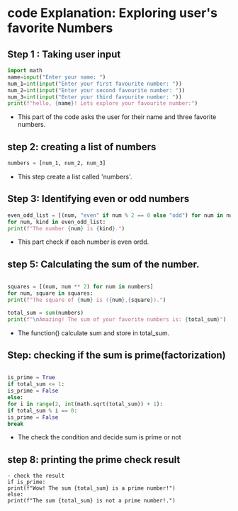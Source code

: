 # code Explanation: Exploring user's favorite Numbers

## Step 1 : Taking user input

```python
import math
name=input("Enter your name: ")
num_1=int(input("Enter your first favourite number: "))
num_2=int(input("Enter your second favourite number: "))
num_3=int(input("Enter your third favourite number: "))
print(f"hello, {name}! Lets explore your favourite number:")
```

- This part of the code asks the user for their name and three favorite numbers.

## step 2: creating a list of numbers

```python
numbers = [num_1, num_2, num_3]
```

- This step create a list called 'numbers'.

## Step 3: Identifying even or odd numbers

```python
even_odd_list = [(num, "even" if num % 2 == 0 else "odd") for num in numbers]
for num, kind in even_odd_list:
print(f"The number {num} is {kind}.")
```

- This part check if each number is even ordd.

## step 5: Calculating the sum of the number.

```python

squares = [(num, num ** 2) for num in numbers]
for num, square in squares:
print(f"The square of {num} is ({num},{square}).")

total_sum = sum(numbers)
print(f"\nAmazing! The sum of your favorite numbers is: {total_sum}")
```

- The function() calculate sum and store in total_sum.

## Step: checking if the sum is prime(factorization)

```python

is_prime = True
if total_sum <= 1:
is_prime = False
else:
for i in range(2, int(math.sqrt(total_sum)) + 1):
if total_sum % i == 0:
is_prime = False
break
```

- The check the condition and decide sum is prime or not

## step 8: printing the prime check result

```
- check the result
if is_prime:
print(f"Wow! The sum {total_sum} is a prime number!")
else:
print(f"The sum {total_sum} is not a prime number!.")
```
